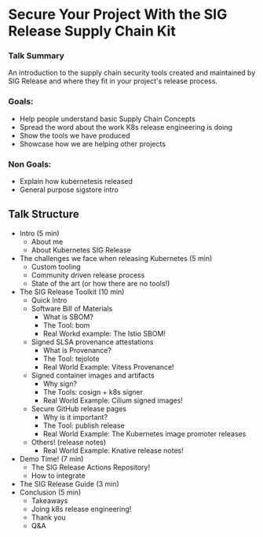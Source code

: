# Secure Your Project With the SIG Release Supply Chain Kit

### Talk Summary

An introduction to the supply chain security tools 
created and maintained by SIG Release and where they
fit in your project's release process.

### Goals:

- Help people understand basic Supply Chain Concepts  
- Spread the word about the work K8s release engineering is doing
- Show the tools we have produced
- Showcase how we are helping other projects

### Non Goals:

- Explain how kubernetesis released
- General purpose sigstore intro 

## Talk Structure

- Intro (5 min)
  - About me
  - About Kubernetes SIG Release
- The challenges we face when releasing Kubernetes (5 min)
  - Custom tooling
  - Community driven release process
  - State of the art (or how there are no tools!)
- The SIG Release Toolkit (10 min)
  - Quick Intro
  - Software Bill of Materials
    - What is SBOM?
    - The Tool: bom
    - Real Workd example: The Istio SBOM!
  - Signed SLSA provenance attestations
    - What is Provenance?
    - The Tool: tejolote
    - Real World Example: Vitess Provenance!
  - Signed container images and artifacts
    - Why sign?
    - The Tools: cosign + k8s signer
    - Real World Example: Cilium signed images!
  - Secure GitHub release pages
    - Why is it important?
    - The Tool: publish release
    - Real World Example: The Kubernetes image promoter releases
  - Others! (release notes)
    - Real World Example: Knative release notes!
- Demo Time! (7 min)
  - The SIG Release Actions Repository!
  - How to integrate
- The SIG Release Guide (3 min) 
- Conclusion (5 min)
    - Takeaways
    - Joing k8s release engineering!
    - Thank you
    - Q&A
